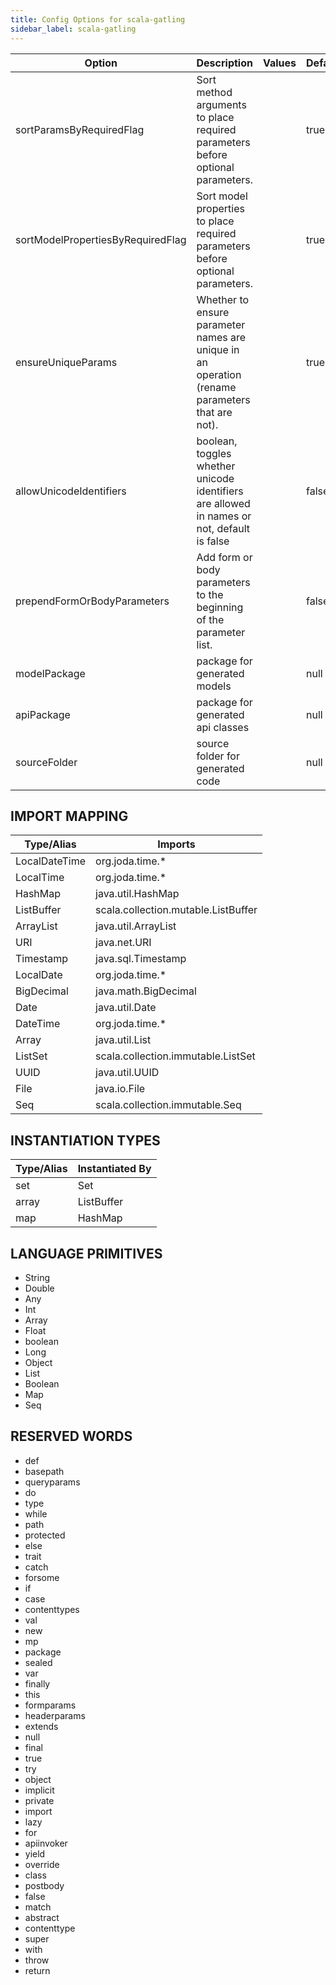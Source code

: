 ```yaml
---
title: Config Options for scala-gatling
sidebar_label: scala-gatling
---
```


| Option | Description | Values | Default |
| ------ | ----------- | ------ | ------- |
|sortParamsByRequiredFlag|Sort method arguments to place required parameters before optional parameters.| |true|
|sortModelPropertiesByRequiredFlag|Sort model properties to place required parameters before optional parameters.| |true|
|ensureUniqueParams|Whether to ensure parameter names are unique in an operation (rename parameters that are not).| |true|
|allowUnicodeIdentifiers|boolean, toggles whether unicode identifiers are allowed in names or not, default is false| |false|
|prependFormOrBodyParameters|Add form or body parameters to the beginning of the parameter list.| |false|
|modelPackage|package for generated models| |null|
|apiPackage|package for generated api classes| |null|
|sourceFolder|source folder for generated code| |null|

## IMPORT MAPPING

| Type/Alias | Imports |
| ---------- | ------- |
|LocalDateTime|org.joda.time.*|
|LocalTime|org.joda.time.*|
|HashMap|java.util.HashMap|
|ListBuffer|scala.collection.mutable.ListBuffer|
|ArrayList|java.util.ArrayList|
|URI|java.net.URI|
|Timestamp|java.sql.Timestamp|
|LocalDate|org.joda.time.*|
|BigDecimal|java.math.BigDecimal|
|Date|java.util.Date|
|DateTime|org.joda.time.*|
|Array|java.util.List|
|ListSet|scala.collection.immutable.ListSet|
|UUID|java.util.UUID|
|File|java.io.File|
|Seq|scala.collection.immutable.Seq|


## INSTANTIATION TYPES

| Type/Alias | Instantiated By |
| ---------- | --------------- |
|set|Set|
|array|ListBuffer|
|map|HashMap|


## LANGUAGE PRIMITIVES

<ul data-columns="2" style="list-style-type: disc;-webkit-columns:2;-moz-columns:2;columns:2;-moz-column-fill:auto;column-fill:auto"><li>String</li>
<li>Double</li>
<li>Any</li>
<li>Int</li>
<li>Array</li>
<li>Float</li>
<li>boolean</li>
<li>Long</li>
<li>Object</li>
<li>List</li>
<li>Boolean</li>
<li>Map</li>
<li>Seq</li>
</ul>

## RESERVED WORDS

<ul data-columns="2" style="list-style-type: disc;-webkit-columns:2;-moz-columns:2;columns:2;-moz-column-fill:auto;column-fill:auto"><li>def</li>
<li>basepath</li>
<li>queryparams</li>
<li>do</li>
<li>type</li>
<li>while</li>
<li>path</li>
<li>protected</li>
<li>else</li>
<li>trait</li>
<li>catch</li>
<li>forsome</li>
<li>if</li>
<li>case</li>
<li>contenttypes</li>
<li>val</li>
<li>new</li>
<li>mp</li>
<li>package</li>
<li>sealed</li>
<li>var</li>
<li>finally</li>
<li>this</li>
<li>formparams</li>
<li>headerparams</li>
<li>extends</li>
<li>null</li>
<li>final</li>
<li>true</li>
<li>try</li>
<li>object</li>
<li>implicit</li>
<li>private</li>
<li>import</li>
<li>lazy</li>
<li>for</li>
<li>apiinvoker</li>
<li>yield</li>
<li>override</li>
<li>class</li>
<li>postbody</li>
<li>false</li>
<li>match</li>
<li>abstract</li>
<li>contenttype</li>
<li>super</li>
<li>with</li>
<li>throw</li>
<li>return</li>
</ul>

